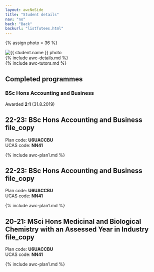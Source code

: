 ```yaml
---
layout: awcNoSide
title: "Student details"
nav: "no"
back: "Back"
backurl: "listTutees.html"
---
```


{% assign photo = 36 %}

<div class="container-fluid details" markdown="1">

<div class="row" markdown="1">
  <div class="col-md-8" markdown="1">

  <div class="row" markdown="1">
   <div class="col-sm-3 col-md-2 ">
    <img src="{{ photo | prepend: "photos/128-" | append: ".jpg"}}" alt="{{ student.name }} photo" class="detailsphoto">
   </div>
   <div class="col-sm-9 col-md-10" markdown="1">
{% include awc-details.md %}
   </div>
  </div>

  <div class="row" markdown="1">
   <div class="col" markdown="1">
{% include awc-tutors.md %}
   </div>
  </div>

  </div>


  <div class="col-md-4">
    <!-- COMPLETED PLANS -->
    <h2 class="completed">Completed programmes</h2>
    <h3>BSc Hons Accounting and Business</h3>
    <p>Awarded <b>2:1</b>  (31.8.2019)</p>
  </div>
</div>



<div class="row space" markdown="1">
  <div class="col" markdown="1">
   <!-- PLAN -->
  <div class="d-flex flex-row">
    <h2>22-23: BSc Hons Accounting and Business <span class="material-symbols-sharp outline">file_copy</span></h2>
    <div class="codes">Plan code: <b>U6UACCBU</b><br>UCAS code: <b>NN41</b></div>
  </div>

{% include awc-plan1.md %}
  </div>
</div>


<div class="row space" markdown="1">
  <div class="col" markdown="1">
   <!-- PLAN -->
  <div class="d-flex flex-row">
    <h2>22-23: BSc Hons Accounting and Business <span class="material-symbols-sharp outline">file_copy</span></h2>
    <div class="codes">Plan code: <b>U6UACCBU</b><br>UCAS code: <b>NN41</b></div>
  </div>

{% include awc-plan1.md %}
  </div>
</div>


<div class="row space" markdown="1">
  <div class="col" markdown="1">
   <!-- PLAN -->
  <div class="d-flex flex-row">
    <h2>20-21: MSci Hons Medicinal and Biological Chemistry with an Assessed Year in Industry <span class="material-symbols-sharp outline">file_copy</span></h2>
    <div class="codes">Plan code: <b>U6UACCBU</b><br>UCAS code: <b>NN41</b></div>
  </div>

{% include awc-plan1.md %}
  </div>
</div>



</div>
